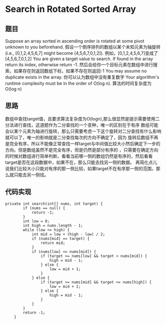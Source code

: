 # Search in Rotated Sorted Array

## 题目
Suppose an array sorted in ascending order is rotated at some pivot unknown to you beforehand.
假设一个倒序排列的数组以某个未知元素为轴旋转
(i.e., [0,1,2,4,5,6,7] might become [4,5,6,7,0,1,2]).
例如，[0,1,2,4,5,6,7]变成了[4,5,6,7,0,1,2]
You are given a target value to search. If found in the array return its index, otherwise return -1.
然后会给你一个目标元素在数组中进行搜索，如果存在则返回数组下标，如果不存在则返回-1
You may assume no duplicate exists in the array.
你可以认为数组中没有重复数字
Your algorithm's runtime complexity must be in the order of O(log n).
算法的时间复杂度为O(log n)

## 思路
数组中查找target值，且要求算法复杂度为O(logn),那么很显然是提示需要使用二分法进行查找，这道题作为二分查找的一个变种，唯一的区别在于有序
数组可能会以某个元素为轴进行旋转，那么只需要考虑一下这个旋转对二分查找有什么影响就可以了，唯一的影响就是二分查找每次的方向不确定了，因为
旋转后数组不再是完全有序，所以不能像正常查找一样target与中间值比较大小然后确定下一步的方向。但是数组虽然不是完全有序，但是仍然是部分有序的
，只需要在确定方向的时候对数组进行简单判断，看看当前哪一侧的数组仍然是有序的，然后看看target是否在这段数据中，如果不在，那么只能去找另一侧的数据。
再简化点儿说我们比较大小只能对有序的那一侧比较，如果target不在有序那一侧的范围，那么就只能去另一侧找。


## 代码实现
```
private int search(int[] nums, int target) {
        if (nums == null) {
            return -1;
        }
        int low = 0;
        int high = nums.length - 1;
        while (low <= high) {
            int mid = low + (high - low) / 2;
            if (nums[mid] == target) {
                return mid;
            }
            if (nums[low] <= nums[mid]) {
                if (target >= nums[low] && target < nums[mid]) {
                    high = mid - 1;
                } else {
                    low = mid + 1;
                }
            } else {
                if (target >= nums[mid] && target <= nums[high]) {
                    low = mid + 1;
                } else {
                    high = mid - 1;
                }
            }
        }
        return -1;
    }
```